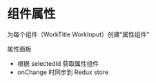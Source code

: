 # 组件属性

为每个组件（WorkTitle WorkInput）创建“属性组件”

属性面板
- 根据 selectedId 获取属性组件
- onChange 时同步到 Redux store
